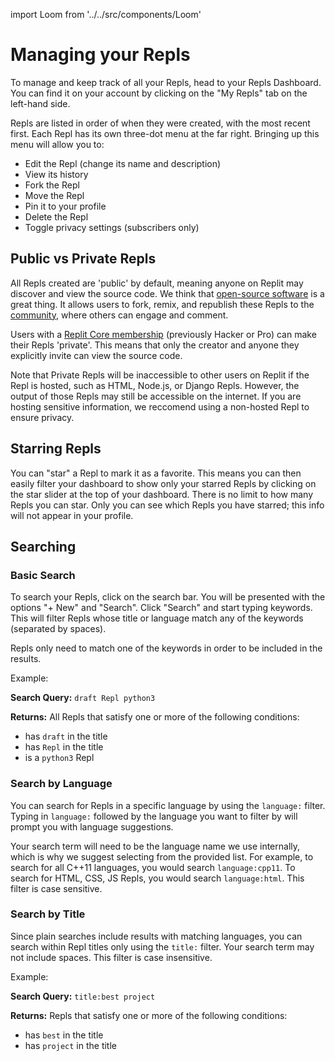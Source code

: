 import Loom from '../../src/components/Loom'

# Managing your Repls

To manage and keep track of all your Repls, head to your Repls Dashboard. You can find it on your account by clicking on the "My Repls" tab on the left-hand side.

Repls are listed in order of when they were created, with the most recent first. Each Repl has its own three-dot menu at the far right. Bringing up this menu will allow you to:

- Edit the Repl (change its name and description)
- View its history
- Fork the Repl
- Move the Repl
- Pin it to your profile
- Delete the Repl
- Toggle privacy settings (subscribers only)

<Loom id="65778d283cbc46d4b63013805cd04f96"/>

## Public vs Private Repls

All Repls created are 'public' by default, meaning anyone on Replit may discover and view the source code. We think that [open-source software](https://en.wikipedia.org/wiki/Open-source_software) is a great thing. It allows users to fork, remix, and republish these Repls to the [community](https://replit.com/community/all), where others can engage and comment.

Users with a [Replit Core membership](https://replit.com/pricing) (previously Hacker or Pro) can make their Repls 'private'. This means that only the creator and anyone they explicitly invite can view the source code.

Note that Private Repls will be inaccessible to other users on Replit if the Repl is hosted, such as HTML, Node.js, or Django Repls. However, the output of those Repls may still be accessible on the internet. If you are hosting sensitive information, we reccomend using a non-hosted Repl to ensure privacy.

## Starring Repls

You can "star" a Repl to mark it as a favorite. This means you can then easily filter your dashboard to show only your starred Repls by clicking on the star slider at the top of your dashboard. There is no limit to how many Repls you can star. Only you can see which Repls you have starred; this info will not appear in your profile.

## Searching

### Basic Search

To search your Repls, click on the search bar. You will be presented with the options "+ New" and "Search". Click "Search" and start typing keywords. This will filter Repls whose title or language match any of the keywords (separated by spaces).

Repls only need to match one of the keywords in order to be included in the results.

Example:

**Search Query:** `draft Repl python3`

**Returns:**
All Repls that satisfy one or more of the following conditions:

- has `draft` in the title
- has `Repl` in the title
- is a `python3` Repl

### Search by Language

You can search for Repls in a specific language by using the `language:` filter.
Typing in `language:` followed by the language you want to filter by will prompt
you with language suggestions.

Your search term will need to be the language name we use internally, which is why
we suggest selecting from the provided list. For example, to search for all C++11
languages, you would search `language:cpp11`. To search for HTML, CSS, JS Repls,
you would search `language:html`. This filter is case sensitive.

### Search by Title

Since plain searches include results with matching languages, you can search within Repl titles only using the `title:` filter. Your search term may not include spaces.
This filter is case insensitive.

Example:

**Search Query:** `title:best project`

**Returns:**
Repls that satisfy one or more of the following conditions:

- has `best` in the title
- has `project` in the title
